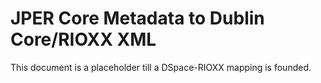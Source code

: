 # JPER Core Metadata to Dublin Core/RIOXX XML

This document is a placeholder till a DSpace-RIOXX mapping is founded. 